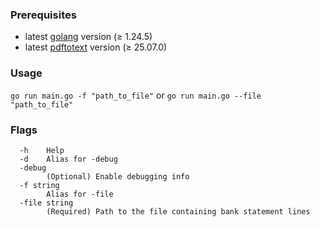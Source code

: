 ### Prerequisites

* latest [golang](https://go.dev/dl/) version (≥ 1.24.5)
* latest [pdftotext](https://poppler.freedesktop.org) version (≥ 25.07.0)

### Usage

`go run main.go -f "path_to_file"` or `go run main.go --file "path_to_file"`

### Flags

```
  -h    Help
  -d    Alias for -debug
  -debug
        (Optional) Enable debugging info
  -f string
        Alias for -file
  -file string
        (Required) Path to the file containing bank statement lines
```
